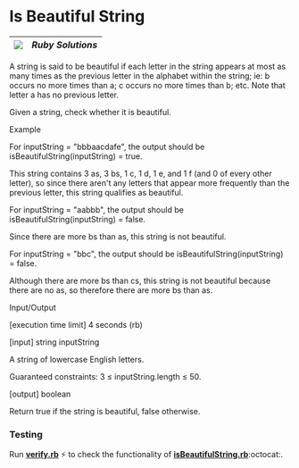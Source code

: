 # Is Beautiful String
| ![](https://app.codesignal.com/user-icons/languages/rb.svg) | ***Ruby Solutions*** |
|---|---|

A string is said to be beautiful if each letter in the string appears at most as many times as the previous letter in the alphabet within the string; ie: b occurs no more times than a; c occurs no more times than b; etc. Note that letter a has no previous letter.

Given a string, check whether it is beautiful.

Example

For inputString = "bbbaacdafe", the output should be isBeautifulString(inputString) = true.

This string contains 3 as, 3 bs, 1 c, 1 d, 1 e, and 1 f (and 0 of every other letter), so since there aren't any letters that appear more frequently than the previous letter, this string qualifies as beautiful.

For inputString = "aabbb", the output should be isBeautifulString(inputString) = false.

Since there are more bs than as, this string is not beautiful.

For inputString = "bbc", the output should be isBeautifulString(inputString) = false.

Although there are more bs than cs, this string is not beautiful because there are no as, so therefore there are more bs than as.

Input/Output

[execution time limit] 4 seconds (rb)

[input] string inputString

A string of lowercase English letters.

Guaranteed constraints:
3 ≤ inputString.length ≤ 50.

[output] boolean

Return true if the string is beautiful, false otherwise.


### Testing

Run [**verify.rb**](./verify.rb) :zap: to check the functionality of [**isBeautifulString.rb**](./isBeautifulString.rb):octocat:.